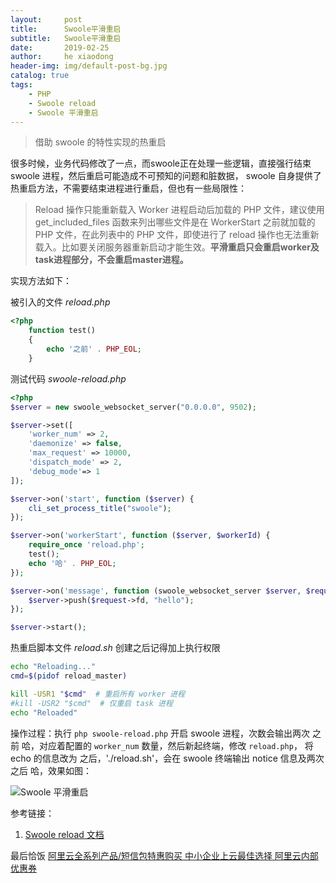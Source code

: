 ```yaml
---
layout:     post
title:      Swoole平滑重启
subtitle:   Swoole平滑重启
date:       2019-02-25
author:     he xiaodong
header-img: img/default-post-bg.jpg
catalog: true
tags:
    - PHP
    - Swoole reload
    - Swoole 平滑重启
---
```


> 借助 swoole 的特性实现的热重启

很多时候，业务代码修改了一点，而swoole正在处理一些逻辑，直接强行结束 swoole 进程，然后重启可能造成不可预知的问题和脏数据，
swoole 自身提供了热重启方法，不需要结束进程进行重启，但也有一些局限性：
> Reload 操作只能重新载入 Worker 进程启动后加载的 PHP 文件，建议使用get_included_files 函数来列出哪些文件是在 WorkerStart 之前就加载的 PHP 文件，在此列表中的 PHP 文件，即使进行了 reload 操作也无法重新载入。比如要关闭服务器重新启动才能生效。**平滑重启只会重启worker及task进程部分，不会重启master进程。**

实现方法如下：

被引入的文件  *reload.php*

```php
<?php
    function test()
    {
        echo '之前' . PHP_EOL;
    }
```

测试代码 *swoole-reload.php*

```php
<?php
$server = new swoole_websocket_server("0.0.0.0", 9502);

$server->set([
    'worker_num' => 2,
    'daemonize' => false,
    'max_request' => 10000,
    'dispatch_mode' => 2,
    'debug_mode'=> 1
]);

$server->on('start', function ($server) {
    cli_set_process_title("swoole");
});

$server->on('workerStart', function ($server, $workerId) {
    require_once 'reload.php';
    test();
    echo '哈' . PHP_EOL;
});

$server->on('message', function (swoole_websocket_server $server, $request) {
    $server->push($request->fd, "hello");
});

$server->start();

```

热重启脚本文件  *reload.sh*  创建之后记得加上执行权限

```sh
echo "Reloading..."
cmd=$(pidof reload_master)

kill -USR1 "$cmd"  # 重启所有 worker 进程
#kill -USR2 "$cmd"  # 仅重启 task 进程
echo "Reloaded"
```

操作过程：执行 `php swoole-reload.php` 开启 swoole 进程，次数会输出两次 之前 哈，对应着配置的 `worker_num` 数量，然后新起终端，修改 `reload.php`， 将 echo 的信息改为 之后，'./reload.sh'，会在 swoole 终端输出 notice 信息及两次 之后 哈，效果如图：

![Swoole 平滑重启](https://alpha2016.github.io/img/2019-02-25-swoole-reload-demo.jpg "Swoole 热重启")

参考链接：
1. [Swoole reload 文档](https://wiki.swoole.com/wiki/page/p-server/reload.html "Swoole reload 文档")


最后恰饭 [阿里云全系列产品/短信包特惠购买 中小企业上云最佳选择 阿里云内部优惠券](https://www.aliyun.com/minisite/goods?userCode=0amqgcs9)
